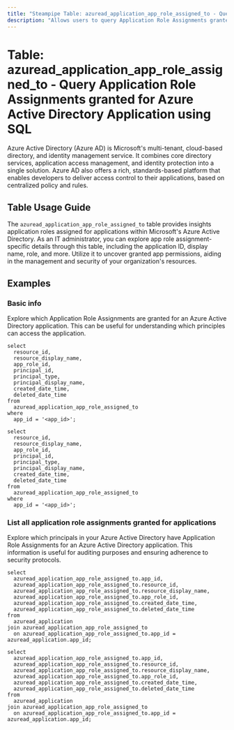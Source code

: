 ```yaml
---
title: "Steampipe Table: azuread_application_app_role_assigned_to - Query Application Role Assignments granted for Azure Active Directory Applications using SQL"
description: "Allows users to query Application Role Assignments granted for an Azure Active Directory Application, providing comprehensive details about each app role assignment including its principal id, name, type, and more."
---
```


# Table: azuread_application_app_role_assigned_to - Query Application Role Assignments granted for Azure Active Directory Application using SQL

Azure Active Directory (Azure AD) is Microsoft's multi-tenant, cloud-based directory, and identity management service. It combines core directory services, application access management, and identity protection into a single solution. Azure AD also offers a rich, standards-based platform that enables developers to deliver access control to their applications, based on centralized policy and rules.

## Table Usage Guide

The `azuread_application_app_role_assigned_to` table provides insights application roles assigned for applications within Microsoft's Azure Active Directory. As an IT administrator, you can explore app role assignment-specific details through this table, including the application ID, display name, role, and more. Utilize it to uncover granted app permissions, aiding in the management and security of your organization's resources.

## Examples

### Basic info
Explore which Application Role Assignments are granted for an Azure Active Directory application. This can be useful for understanding which principles can access the application.

```sql+postgres
select
  resource_id,
  resource_display_name,
  app_role_id,
  principal_id,
  principal_type,
  principal_display_name,
  created_date_time,
  deleted_date_time
from
  azuread_application_app_role_assigned_to
where
  app_id = '<app_id>';
```

```sql+sqlite
select
  resource_id,
  resource_display_name,
  app_role_id,
  principal_id,
  principal_type,
  principal_display_name,
  created_date_time,
  deleted_date_time
from
  azuread_application_app_role_assigned_to
where
  app_id = '<app_id>';
```

### List all application role assignments granted for applications
Explore which principals in your Azure Active Directory have Application Role Assignments for an Azure Active Directory application. This information is useful for auditing purposes and ensuring adherence to security protocols.

```sql+postgres
select
  azuread_application_app_role_assigned_to.app_id,
  azuread_application_app_role_assigned_to.resource_id,
  azuread_application_app_role_assigned_to.resource_display_name,
  azuread_application_app_role_assigned_to.app_role_id,
  azuread_application_app_role_assigned_to.created_date_time,
  azuread_application_app_role_assigned_to.deleted_date_time
from
  azuread_application
join azuread_application_app_role_assigned_to
  on azuread_application_app_role_assigned_to.app_id = azuread_application.app_id;
```

```sql+sqlite
select
  azuread_application_app_role_assigned_to.app_id,
  azuread_application_app_role_assigned_to.resource_id,
  azuread_application_app_role_assigned_to.resource_display_name,
  azuread_application_app_role_assigned_to.app_role_id,
  azuread_application_app_role_assigned_to.created_date_time,
  azuread_application_app_role_assigned_to.deleted_date_time
from
  azuread_application
join azuread_application_app_role_assigned_to
  on azuread_application_app_role_assigned_to.app_id = azuread_application.app_id;
```
